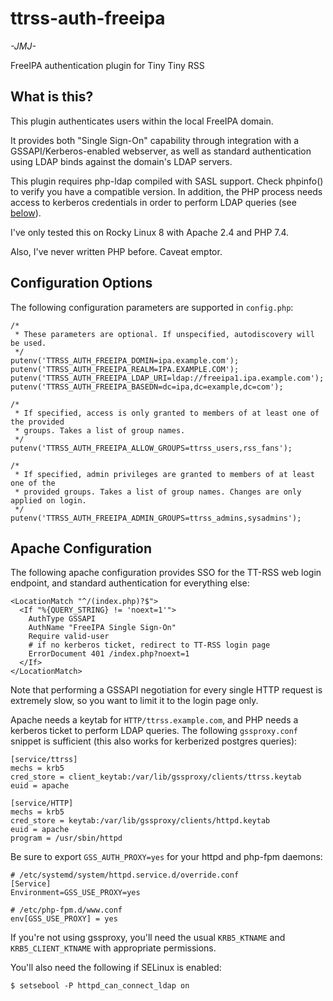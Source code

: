 # ttrss-auth-freeipa

*-JMJ-*

FreeIPA authentication plugin for Tiny Tiny RSS

## What is this?
This plugin authenticates users within the local FreeIPA domain.

It provides both "Single Sign-On" capability through integration with a
GSSAPI/Kerberos-enabled webserver, as well as standard authentication using
LDAP binds against the domain's LDAP servers.

This plugin requires php-ldap compiled with SASL support. Check phpinfo() to
verify you have a compatible version. In addition, the PHP process needs
access to kerberos credentials in order to perform LDAP queries
(see [below](#apache-configuration)).

I've only tested this on Rocky Linux 8 with Apache 2.4 and PHP 7.4.

Also, I've never written PHP before. Caveat emptor.

## Configuration Options

The following configuration parameters are supported in `config.php`:

    /*
     * These parameters are optional. If unspecified, autodiscovery will be used.
     */
    putenv('TTRSS_AUTH_FREEIPA_DOMIN=ipa.example.com');
    putenv('TTRSS_AUTH_FREEIPA_REALM=IPA.EXAMPLE.COM');
    putenv('TTRSS_AUTH_FREEIPA_LDAP_URI=ldap://freeipa1.ipa.example.com');
    putenv('TTRSS_AUTH_FREEIPA_BASEDN=dc=ipa,dc=example,dc=com');

    /*
     * If specified, access is only granted to members of at least one of the provided
     * groups. Takes a list of group names.
     */
    putenv('TTRSS_AUTH_FREEIPA_ALLOW_GROUPS=ttrss_users,rss_fans');

    /*
     * If specified, admin privileges are granted to members of at least one of the
     * provided groups. Takes a list of group names. Changes are only applied on login.
     */
    putenv('TTRSS_AUTH_FREEIPA_ADMIN_GROUPS=ttrss_admins,sysadmins');

## Apache Configuration

The following apache configuration provides SSO for the TT-RSS web login endpoint,
and standard authentication for everything else:

    <LocationMatch "^/(index.php)?$">
      <If "%{QUERY_STRING} != 'noext=1'">
        AuthType GSSAPI
        AuthName "FreeIPA Single Sign-On"
        Require valid-user
        # if no kerberos ticket, redirect to TT-RSS login page
        ErrorDocument 401 /index.php?noext=1
      </If>
    </LocationMatch>

Note that performing a GSSAPI negotiation for every single HTTP request is extremely
slow, so you want to limit it to the login page only.

Apache needs a keytab for `HTTP/ttrss.example.com`, and PHP needs a kerberos ticket
to perform LDAP queries. The following `gssproxy.conf` snippet is sufficient (this
also works for kerberized postgres queries):

    [service/ttrss]
    mechs = krb5
    cred_store = client_keytab:/var/lib/gssproxy/clients/ttrss.keytab
    euid = apache

    [service/HTTP]
    mechs = krb5
    cred_store = keytab:/var/lib/gssproxy/clients/httpd.keytab
    euid = apache
    program = /usr/sbin/httpd

Be sure to export `GSS_AUTH_PROXY=yes` for your httpd and php-fpm daemons:

    # /etc/systemd/system/httpd.service.d/override.conf
    [Service]
    Environment=GSS_USE_PROXY=yes

    # /etc/php-fpm.d/www.conf
    env[GSS_USE_PROXY] = yes

If you're not using gssproxy, you'll need the usual `KRB5_KTNAME` and
`KRB5_CLIENT_KTNAME` with appropriate permissions.

You'll also need the following if SELinux is enabled:

    $ setsebool -P httpd_can_connect_ldap on
